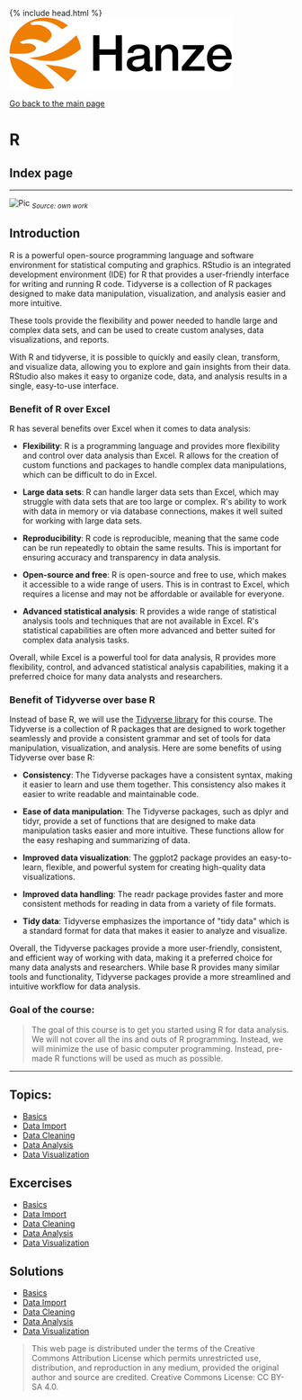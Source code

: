 {% include head.html %}
![Hanze](../hanze/hanze.png)

[Go back to the main page](../index.md)


# R

## Index page


---

![Pic](./impression/r.png)
*<sub>Source: own work</sub>*

## Introduction

R is a powerful open-source programming language and software environment for statistical computing and graphics. RStudio is an integrated development environment (IDE) for R that provides a user-friendly interface for writing and running R code. Tidyverse is a collection of R packages designed to make data manipulation, visualization, and analysis easier and more intuitive.

These tools provide the flexibility and power needed to handle large and complex data sets, and can be used to create custom analyses, data visualizations, and reports.

With R and tidyverse, it is possible to quickly and easily clean, transform, and visualize data, allowing you to explore and gain insights from their data. RStudio also makes it easy to organize code, data, and analysis results in a single, easy-to-use interface.

### Benefit of R over Excel

R has several benefits over Excel when it comes to data analysis:

- **Flexibility**: R is a programming language and provides more flexibility and control over data analysis than Excel. R allows for the creation of custom functions and packages to handle complex data manipulations, which can be difficult to do in Excel.

- **Large data sets**: R can handle larger data sets than Excel, which may struggle with data sets that are too large or complex. R's ability to work with data in memory or via database connections, makes it well suited for working with large data sets.

- **Reproducibility**: R code is reproducible, meaning that the same code can be run repeatedly to obtain the same results. This is important for ensuring accuracy and transparency in data analysis.

- **Open-source and free**: R is open-source and free to use, which makes it accessible to a wide range of users. This is in contrast to Excel, which requires a license and may not be affordable or available for everyone.

- **Advanced statistical analysis**: R provides a wide range of statistical analysis tools and techniques that are not available in Excel. R's statistical capabilities are often more advanced and better suited for complex data analysis tasks.

Overall, while Excel is a powerful tool for data analysis, R provides more flexibility, control, and advanced statistical analysis capabilities, making it a preferred choice for many data analysts and researchers.

### Benefit of Tidyverse over base R

Instead of base R, we will use the [Tidyverse library](https://www.tidyverse.org/) for this course.
The Tidyverse is a collection of R packages that are designed to work together seamlessly and provide a consistent grammar and set of tools for data manipulation, visualization, and analysis. Here are some benefits of using Tidyverse over base R:

- **Consistency**: The Tidyverse packages have a consistent syntax, making it easier to learn and use them together. This consistency also makes it easier to write readable and maintainable code.

- **Ease of data manipulation**: The Tidyverse packages, such as dplyr and tidyr, provide a set of functions that are designed to make data manipulation tasks easier and more intuitive. These functions allow for the easy reshaping and summarizing of data.

- **Improved data visualization**: The ggplot2 package provides an easy-to-learn, flexible, and powerful system for creating high-quality data visualizations.

- **Improved data handling**: The readr package provides faster and more consistent methods for reading in data from a variety of file formats.

- **Tidy data**: Tidyverse emphasizes the importance of "tidy data" which is a standard format for data that makes it easier to analyze and visualize.

Overall, the Tidyverse packages provide a more user-friendly, consistent, and efficient way of working with data, making it a preferred choice for many data analysts and researchers. While base R provides many similar tools and functionality, Tidyverse packages provide a more streamlined and intuitive workflow for data analysis.

### Goal of the course:

> The goal of this course is to get you started using R for data analysis. We will not cover all the ins and outs of R programming. Instead, we will minimize the use of basic computer programming. Instead, pre-made R functions will be used as much as possible.


---


## Topics:

- [Basics](./R_02_basics.html)
- [Data Import](./R_03_data_import.html)
- [Data Cleaning](./R_06_data_cleaning.html)
- [Data Analysis](./R_09_data_analysis.html)
- [Data Visualization](./R_12_data_visualization.html)

## Excercises

- [Basics](./R_02_basics_exercises.html)
- [Data Import](./R_04_data_import_exercises.html)
- [Data Cleaning](./R_07_data_cleaning_exercises.html)
- [Data Analysis](./R_10_data_analysis_exercises.html)
- [Data Visualization](./R_13_data_visualization_exercises.html)

## Solutions

- [Basics](./R_02_basics_solutions.html)
- [Data Import](./R_05_data_import_solutions.html)
- [Data Cleaning](./R_08_data_cleaning_solutions.html)
- [Data Analysis](./R_11_data_analysis_solutions.html)
- [Data Visualization](./R_14_data_visualization_solutions.html)

>This web page is distributed under the terms of the Creative Commons Attribution License which permits unrestricted use, distribution, and reproduction in any medium, provided the original author and source are credited.
>Creative Commons License: CC BY-SA 4.0.

